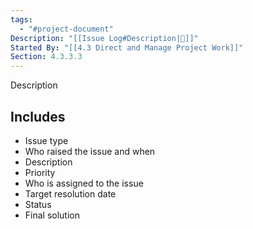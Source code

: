 ```yaml
---
tags:
  - "#project-document"
Description: "[[Issue Log#Description|📝]]"
Started By: "[[4.3 Direct and Manage Project Work]]"
Section: 4.3.3.3
---
```

Description
## Includes
- Issue type
- Who raised the issue and when
- Description
- Priority
- Who is assigned to the issue
- Target resolution date
- Status
- Final solution

